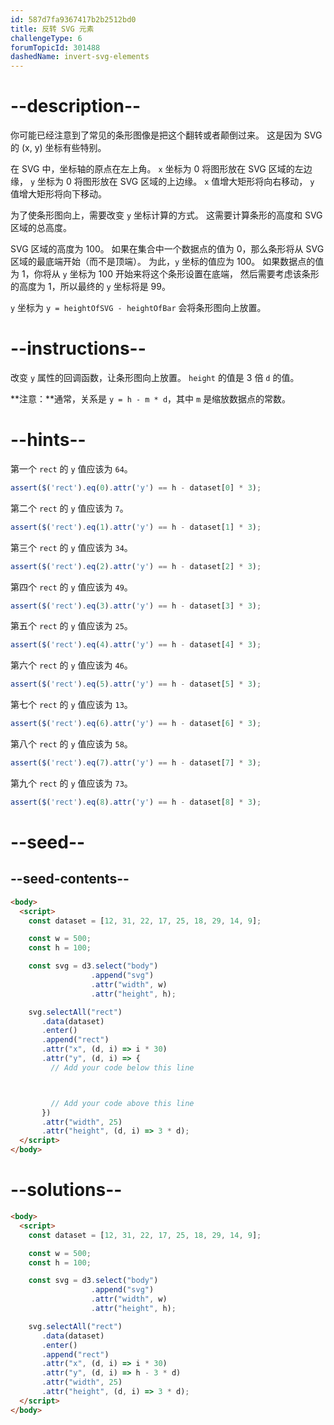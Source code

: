```yaml
---
id: 587d7fa9367417b2b2512bd0
title: 反转 SVG 元素
challengeType: 6
forumTopicId: 301488
dashedName: invert-svg-elements
---
```


# --description--

你可能已经注意到了常见的条形图像是把这个翻转或者颠倒过来。 这是因为 SVG 的 (x, y) 坐标有些特别。

在 SVG 中，坐标轴的原点在左上角。 `x` 坐标为 0 将图形放在 SVG 区域的左边缘， `y` 坐标为 0 将图形放在 SVG 区域的上边缘。 `x` 值增大矩形将向右移动， `y` 值增大矩形将向下移动。

为了使条形图向上，需要改变 `y` 坐标计算的方式。 这需要计算条形的高度和 SVG 区域的总高度。

SVG 区域的高度为 100。 如果在集合中一个数据点的值为 0，那么条形将从 SVG 区域的最底端开始（而不是顶端）。 为此，`y` 坐标的值应为 100。 如果数据点的值为 1，你将从 `y` 坐标为 100 开始来将这个条形设置在底端， 然后需要考虑该条形的高度为 1，所以最终的 `y` 坐标将是 99。

`y` 坐标为 `y = heightOfSVG - heightOfBar` 会将条形图向上放置。

# --instructions--

改变 `y` 属性的回调函数，让条形图向上放置。 `height` 的值是 3 倍 `d` 的值。

**注意：**通常，关系是 `y = h - m * d`，其中 `m` 是缩放数据点的常数。

# --hints--

第一个 `rect` 的 `y` 值应该为 `64`。

```js
assert($('rect').eq(0).attr('y') == h - dataset[0] * 3);
```

第二个 `rect` 的 `y` 值应该为 `7`。

```js
assert($('rect').eq(1).attr('y') == h - dataset[1] * 3);
```

第三个 `rect` 的 `y` 值应该为 `34`。

```js
assert($('rect').eq(2).attr('y') == h - dataset[2] * 3);
```

第四个 `rect` 的 `y` 值应该为 `49`。

```js
assert($('rect').eq(3).attr('y') == h - dataset[3] * 3);
```

第五个 `rect` 的 `y` 值应该为 `25`。

```js
assert($('rect').eq(4).attr('y') == h - dataset[4] * 3);
```

第六个 `rect` 的 `y` 值应该为 `46`。

```js
assert($('rect').eq(5).attr('y') == h - dataset[5] * 3);
```

第七个 `rect` 的 `y` 值应该为 `13`。

```js
assert($('rect').eq(6).attr('y') == h - dataset[6] * 3);
```

第八个 `rect` 的 `y` 值应该为 `58`。

```js
assert($('rect').eq(7).attr('y') == h - dataset[7] * 3);
```

第九个 `rect` 的 `y` 值应该为 `73`。

```js
assert($('rect').eq(8).attr('y') == h - dataset[8] * 3);
```

# --seed--

## --seed-contents--

```html
<body>
  <script>
    const dataset = [12, 31, 22, 17, 25, 18, 29, 14, 9];

    const w = 500;
    const h = 100;

    const svg = d3.select("body")
                  .append("svg")
                  .attr("width", w)
                  .attr("height", h);

    svg.selectAll("rect")
       .data(dataset)
       .enter()
       .append("rect")
       .attr("x", (d, i) => i * 30)
       .attr("y", (d, i) => {
         // Add your code below this line



         // Add your code above this line
       })
       .attr("width", 25)
       .attr("height", (d, i) => 3 * d);
  </script>
</body>
```

# --solutions--

```html
<body>
  <script>
    const dataset = [12, 31, 22, 17, 25, 18, 29, 14, 9];

    const w = 500;
    const h = 100;

    const svg = d3.select("body")
                  .append("svg")
                  .attr("width", w)
                  .attr("height", h);

    svg.selectAll("rect")
       .data(dataset)
       .enter()
       .append("rect")
       .attr("x", (d, i) => i * 30)
       .attr("y", (d, i) => h - 3 * d)
       .attr("width", 25)
       .attr("height", (d, i) => 3 * d);
  </script>
</body>
```
